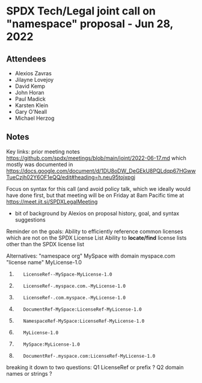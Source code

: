 # SPDX Tech/Legal joint call on "namespace" proposal - Jun 28, 2022

## Attendees

* Alexios Zavras
* Jilayne Lovejoy
* David Kemp
* John Horan
* Paul Madick
* Karsten Klein
* Gary O'Neall
* Michael Herzog

## Notes
Key links: prior meeting notes https://github.com/spdx/meetings/blob/main/joint/2022-06-17.md which mostly was documented in https://docs.google.com/document/d/1DU8oDW_DeGEkU8PQLdqp67HGwwTueCzjh02Y6OF1eQQ/edit#heading=h.neu95tojxpgj

Focus on syntax for this call (and avoid policy talk, which we ideally would have done first, but that meeting will be on Friday at 8am Pacific time at https://meet.jit.si/SPDXLegalMeeting

* bit of background by Alexios on proposal history, goal, and syntax suggestions

Reminder on the goals:
    Ability to efficiently reference common licenses which are not on the SPDX License List
    Ability to **locate/find** license lists other than the SPDX license list

Alternatives:
"namespace org" MySpace with domain myspace.com
"license name" MyLicense-1.0

1.        LicenseRef--MySpace-MyLicense-1.0
2.        LicenseRef-.myspace.com.-MyLicense-1.0
3.        LicenseRef-.com.myspace.-MyLicense-1.0
4.        DocumentRef-MySpace:LicenseRef-MyLicense-1.0
5.        NamespaceRef-MySpace:LicenseRef-MyLicense-1.0
6.        MyLicense-1.0
7.        MySpace:MyLicense-1.0
8.        DocumentRef-.myspace.com:LicenseRef-MyLicense-1.0

breaking it down to two questions:
Q1 LicenseRef or prefix ?
Q2 domain names or strings ?
